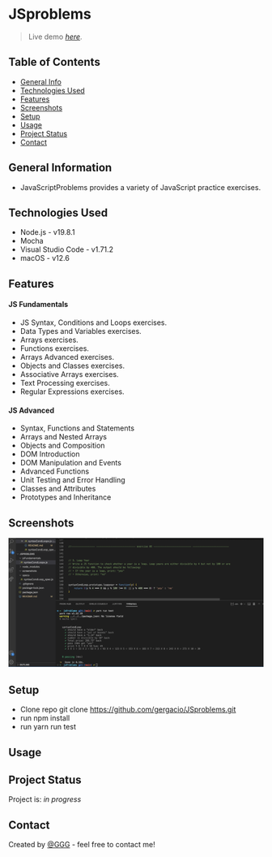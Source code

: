 # JSproblems
> Live demo [_here_](https://www.example.com). <!-- If you have the project hosted somewhere, include the link here. -->

## Table of Contents
* [General Info](#general-information)
* [Technologies Used](#technologies-used)
* [Features](#features)
* [Screenshots](#screenshots)
* [Setup](#setup)
* [Usage](#usage)
* [Project Status](#project-status)
* [Contact](#contact)
<!-- * [License](#license) -->

## General Information
- JavaScriptProblems provides a variety of JavaScript practice exercises.


## Technologies Used

- Node.js - v19.8.1
- Mocha
- Visual Studio Code - v1.71.2
- macOS - v12.6

## Features

#### JS Fundamentals 

- JS Syntax, Conditions and Loops exercises.
- Data Types and Variables exercises.
- Arrays exercises.
- Functions exercises.
- Arrays Advanced exercises.
- Objects and Classes exercises.
- Associative Arrays exercises.
- Text Processing exercises.
- Regular Expressions exercises.

#### JS Advanced 
- Syntax, Functions and Statements
- Arrays and Nested Arrays
- Objects and Composition
- DOM Introduction 
- DOM Manipulation and Events
- Advanced Functions
- Unit Testing and Error Handling
- Classes and Attributes
- Prototypes and Inheritance


## Screenshots
![Example screenshot](./screenshots/mocha.png)
<!-- ![Example screenshot](./screenshots/shopska_salad.png) -->
<!-- If you have screenshots you'd like to share, include them here. -->

## Setup

<!-- Proceed to describe how to install / get started with the project. -->
- Clone repo git clone https://github.com/gergacio/JSproblems.git
- run npm install
- run yarn run test


## Usage
<!-- How does one go about using it? -->


## Project Status
Project is: _in progress_ 

## Contact
Created by [@GGG](http://3gbg.s3-website.eu-west-2.amazonaws.com/#intro) - feel free to contact me!
